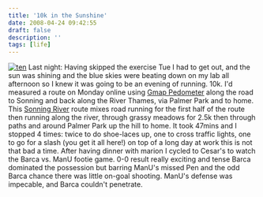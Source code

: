 ```yaml
---
title: '10k in the Sunshine'
date: 2008-04-24 09:42:55
draft: false
description: ''
tags: [life]
---
```


[![](/shared/2008/04/ten.jpg "ten")](/shared/2008/04/ten.jpg) Last night: Having skipped the exercise Tue I had to get out, and the sun was shining and the blue skies were beating down on my lab all afternoon so I knew it was going to be an evening of running. 10k. I'd measured a route on Monday online using [Gmap Pedometer](http://www.gmap-pedometer.com/ "Gmap Pedometer") along the road to Sonning and back along the River Thames, via Palmer Park and to home. This [Sonning River](http://www.gmap-pedometer.com/?r=1832037 "Sonning River - 10k") route mixes road running for the first half of the route then running along the river, through grassy meadows for 2.5k then through paths and around Palmer Park up the hill to home. It took 47mins and I stopped 4 times: twice to do shoe-laces up, one to cross traffic lights, one to go for a slash (you get it all here!) on top of a long day at work this is not that bad a time. After having dinner with marion I cycled to Cesar's to watch the Barca vs. ManU footie game. 0-0 result really exciting and tense Barca dominated the possession but barring ManU's missed Pen and the odd Barca chance there was little on-goal shooting. ManU's defense was impecable, and Barca couldn't penetrate.